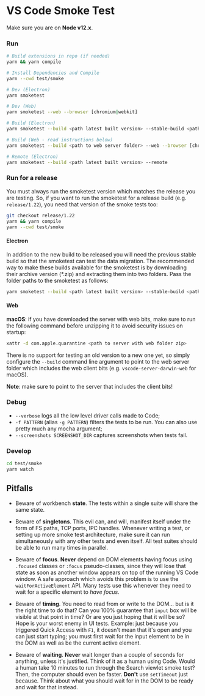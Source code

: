 # VS Code Smoke Test

Make sure you are on **Node v12.x**.

### Run

```bash
# Build extensions in repo (if needed)
yarn && yarn compile

# Install Dependencies and Compile
yarn --cwd test/smoke

# Dev (Electron)
yarn smoketest

# Dev (Web)
yarn smoketest --web --browser [chromium|webkit]

# Build (Electron)
yarn smoketest --build <path latest built version> --stable-build <path to previous stable version>

# Build (Web - read instructions below)
yarn smoketest --build <path to web server folder> --web --browser [chromium|webkit]

# Remote (Electron)
yarn smoketest --build <path latest built version> --remote
```

### Run for a release

You must always run the smoketest version which matches the release you are testing. So, if you want to run the smoketest for a release build (e.g. `release/1.22`), you need that version of the smoke tests too:

```bash
git checkout release/1.22
yarn && yarn compile
yarn --cwd test/smoke
```

#### Electron

In addition to the new build to be released you will need the previous stable build so that the smoketest can test the data migration.
The recommended way to make these builds available for the smoketest is by downloading their archive version (\*.zip) and extracting
them into two folders. Pass the folder paths to the smoketest as follows:

```bash
yarn smoketest --build <path latest built version> --stable-build <path to previous stable version>
```

#### Web

**macOS**: if you have downloaded the server with web bits, make sure to run the following command before unzipping it to avoid security issues on startup:

```bash
xattr -d com.apple.quarantine <path to server with web folder zip>
```

There is no support for testing an old version to a new one yet, so simply configure the `--build` command line argument to point to
the web server folder which includes the web client bits (e.g. `vscode-server-darwin-web` for macOS).

**Note**: make sure to point to the server that includes the client bits!

### Debug

- `--verbose` logs all the low level driver calls made to Code;
- `-f PATTERN` (alias `-g PATTERN`) filters the tests to be run. You can also use pretty much any mocha argument;
- `--screenshots SCREENSHOT_DIR` captures screenshots when tests fail.

### Develop

```bash
cd test/smoke
yarn watch
```

## Pitfalls

- Beware of workbench **state**. The tests within a single suite will share the same state.

- Beware of **singletons**. This evil can, and will, manifest itself under the form of FS paths, TCP ports, IPC handles. Whenever writing a test, or setting up more smoke test architecture, make sure it can run simultaneously with any other tests and even itself.	All test suites should be able to run many times in parallel.

- Beware of **focus**. **Never** depend on DOM elements having focus using `.focused` classes or `:focus` pseudo-classes, since they will lose that state as soon as another window appears on top of the running VS Code window. A safe approach which avoids this problem is to use the `waitForActiveElement` API. Many tests use this whenever they need to wait for a specific element to _have focus_.

- Beware of **timing**. You need to read from or write to the DOM... but is it the right time to do that? Can you 100% guarantee that `input` box will be visible at that point in time? Or are you just hoping that it will be so? Hope is your worst enemy in UI tests. Example: just because you triggered Quick Access with `F1`, it doesn't mean that it's open and you can just start typing; you must first wait for the input element to be in the DOM as well as be the current active element.

- Beware of **waiting**. **Never** wait longer than a couple of seconds for anything, unless it's justified. Think of it as a human using Code. Would a human take 10 minutes to run through the Search viewlet smoke test? Then, the computer should even be faster. **Don't** use `setTimeout` just because. Think about what you should wait for in the DOM to be ready and wait for that instead.
